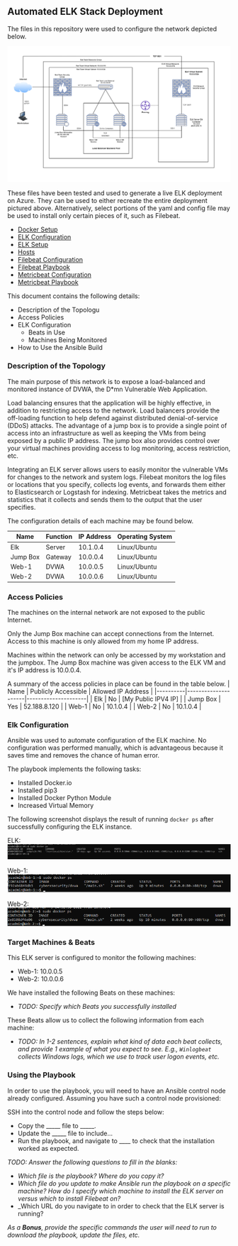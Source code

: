 ## Automated ELK Stack Deployment

The files in this repository were used to configure the network depicted below.

![](Diagrams/Cloud_Security_Diagram_ELK.png)

These files have been tested and used to generate a live ELK deployment on Azure. They can be used to either recreate the entire deployment pictured above. Alternatively, select portions of the yaml and config file may be used to install only certain pieces of it, such as Filebeat.

  - [Docker Setup](Ansible/Docker/ansible_playbooks.yml)
  - [ELK Configuration](Ansible/ELK/ansible.cfg)
  - [ELK Setup](Ansible/ELK/elk_playbook.yml)
  - [Hosts](Ansible/ELK/hosts)
  - [Filebeat Configuration](Ansible/Filebeat/filebeat-config.yml)
  - [Filebeat Playbook](Ansible/Filebeat/filebeat-playbook.yml)
  - [Metricbeat Configuration](Ansible/Metricbeat/metricbeat-config.yml)
  - [Metricbeat Playbook](Ansible/Metricbeat/metricbeat-playbook.yml)


This document contains the following details:
- Description of the Topologu
- Access Policies
- ELK Configuration
  - Beats in Use
  - Machines Being Monitored
- How to Use the Ansible Build


### Description of the Topology

The main purpose of this network is to expose a load-balanced and monitored instance of DVWA, the D*mn Vulnerable Web Application.

Load balancing ensures that the application will be highly effective, in addition to restricting access to the network. Load balancers provide the off-loading function to help defend against distributed denial-of-service (DDoS) attacks. The advantage of a jump box is to provide a single point of access into an infrastructure as well as keeping the VMs from being exposed by a public IP address. The jump box also provides control over your virtual machines providing access to log monitoring, access restriction, etc. 

Integrating an ELK server allows users to easily monitor the vulnerable VMs for changes to the network and system logs. Filebeat monitors the log files or locations that you specify, collects log events, and forwards them either to Elasticsearch or Logstash for indexing. Metricbeat takes the metrics and statistics that it collects and sends them to the output that the user specifies. 

The configuration details of each machine may be found below.

| Name     | Function | IP Address | Operating System |
|----------|----------|------------|------------------|
| Elk      | Server   | 10.1.0.4   | Linux/Ubuntu     |
| Jump Box | Gateway  | 10.0.0.4   | Linux/Ubuntu     |
| Web-1    | DVWA     | 10.0.0.5   | Linux/Ubuntu     |
| Web-2    | DVWA     | 10.0.0.6   | Linux/Ubuntu     |

### Access Policies

The machines on the internal network are not exposed to the public Internet. 

Only the Jump Box machine can accept connections from the Internet. Access to this machine is only allowed from my home IP address.

Machines within the network can only be accessed by my workstation and the jumpbox. The Jump Box machine was given access to the ELK VM and it's IP address is 10.0.0.4.

A summary of the access policies in place can be found in the table below.
| Name     | Publicly Accessible | Allowed IP Address  |
|----------|---------------------|---------------------|
| Elk      | No                  | [My Public IPV4 IP] |
| Jump Box | Yes                 | 52.188.8.120        |
| Web-1    | No                  | 10.1.0.4            |
| Web-2    | No                  | 10.1.0.4            |

### Elk Configuration

Ansible was used to automate configuration of the ELK machine. No configuration was performed manually, which is advantageous because it saves time and removes the chance of human error.

The playbook implements the following tasks:
- Installed Docker.io
- Installed pip3
- Installed Docker Python Module
- Increased Virtual Memory

The following screenshot displays the result of running `docker ps` after successfully configuring the ELK instance.

ELK:
![](Images/ELK_docker_ps.png)

Web-1:
![](Images/Web1_docker_ps.png)

Web-2:
![](Images/Web2_docker_ps.png)

### Target Machines & Beats
This ELK server is configured to monitor the following machines:
- Web-1: 10.0.0.5
- Web-2: 10.0.0.6

We have installed the following Beats on these machines:
- _TODO: Specify which Beats you successfully installed_

These Beats allow us to collect the following information from each machine:
- _TODO: In 1-2 sentences, explain what kind of data each beat collects, and provide 1 example of what you expect to see. E.g., `Winlogbeat` collects Windows logs, which we use to track user logon events, etc._

### Using the Playbook
In order to use the playbook, you will need to have an Ansible control node already configured. Assuming you have such a control node provisioned: 

SSH into the control node and follow the steps below:
- Copy the _____ file to _____.
- Update the _____ file to include...
- Run the playbook, and navigate to ____ to check that the installation worked as expected.

_TODO: Answer the following questions to fill in the blanks:_
- _Which file is the playbook? Where do you copy it?_
- _Which file do you update to make Ansible run the playbook on a specific machine? How do I specify which machine to install the ELK server on versus which to install Filebeat on?_
- _Which URL do you navigate to in order to check that the ELK server is running?

_As a **Bonus**, provide the specific commands the user will need to run to download the playbook, update the files, etc._
